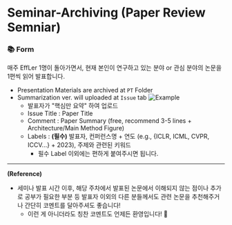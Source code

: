 # Seminar-Archiving (Paper Review Semniar)

### 📚 Form
매주 EffLer 1명이 돌아가면서, 현재 본인이 연구하고 있는 분야 or 관심 분야의 논문을 1편씩 읽어 발표합니다. 
- Presentation Materials are archived at `PT` Folder
- Summarization ver. will uploaded at `Issue` tab
![Example](https://github.com/effl-lab/Seminar-Archiving/issues/1)
  - 발표자가 "핵심만 요약" 하여 업로드
  - Issue Title : Paper Title
  - Comment : Paper Summary (free, recommend 3-5 lines + Architecture/Main Method Figure)
  - Labels : **(필수)** 발표자, 컨퍼런스명 + 연도 (e.g., {ICLR, ICML, CVPR, ICCV...} + 2023), 주제와 관련된 키워드
    - 필수 Label 이외에는 편하게 붙여주시면 됩니다. 

----
**(Reference)**
- 세미나 발표 시간 이후, 해당 주차에서 발표된 논문에서 이해되지 않는 점이나 추가로 공부가 필요한 부분 등 발표자 이외의 다른 분들께서도 관련 논문을 추천해주거나 간단히 코멘트를 달아주셔도 좋습니다!
  - 이런 게 아니더라도 칭찬 코멘트도 언제든 환영입니다! 🙌